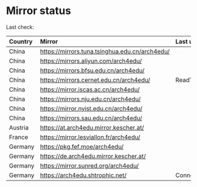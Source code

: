 <script src="./time.js"></script>
# Mirror status
Last check: <script type="text/javascript">localize(1753874687.3172503);</script>

|Country|Mirror|Last update|
|:------|:-----|:----------|
|China|https://mirrors.tuna.tsinghua.edu.cn/arch4edu/|<script type="text/javascript">localize(1753858728);</script>|
|China|https://mirrors.aliyun.com/arch4edu/|<script type="text/javascript">localize(1753858728);</script>|
|China|https://mirrors.bfsu.edu.cn/arch4edu/|<script type="text/javascript">localize(1753815127);</script>|
|China|https://mirrors.cernet.edu.cn/arch4edu/|ReadTimeout|
|China|https://mirror.iscas.ac.cn/arch4edu/|<script type="text/javascript">localize(1753858728);</script>|
|China|https://mirrors.nju.edu.cn/arch4edu/|<script type="text/javascript">localize(1753815127);</script>|
|China|https://mirror.nyist.edu.cn/arch4edu/|<script type="text/javascript">localize(1753815127);</script>|
|China|https://mirrors.sau.edu.cn/arch4edu/|<script type="text/javascript">localize(1753641990);</script>|
|Austria|https://at.arch4edu.mirror.kescher.at/|<script type="text/javascript">localize(1753815127);</script>|
|France|https://mirror.lesviallon.fr/arch4edu/|<script type="text/javascript">localize(1753858728);</script>|
|Germany|https://pkg.fef.moe/arch4edu/|<script type="text/javascript">localize(1753815127);</script>|
|Germany|https://de.arch4edu.mirror.kescher.at/|<script type="text/javascript">localize(1753815127);</script>|
|Germany|https://mirror.sunred.org/arch4edu/|<script type="text/javascript">localize(1753815127);</script>|
|Germany|https://arch4edu.shtrophic.net/|ConnectionError|

<script src="./tablefilter/tablefilter.js"></script>
<script src="./table.js"></script>